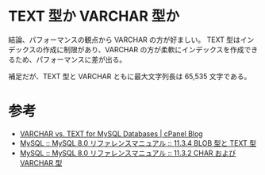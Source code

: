 # TEXT 型か VARCHAR 型か

結論、パフォーマンスの観点から VARCHAR の方が好ましい。
TEXT 型はインデックスの作成に制限があり、VARCHAR の方が柔軟にインデックスを作成できるため、パフォーマンスに差が出る。

補足だが、TEXT 型と VARCHAR ともに最大文字列長は 65,535 文字である。

# 参考
- [VARCHAR vs\. TEXT for MySQL Databases \| cPanel Blog](https://blog.cpanel.com/varchar-vs-text-for-mysql-databases/)
- [MySQL :: MySQL 8\.0 リファレンスマニュアル :: 11\.3\.4 BLOB 型と TEXT 型](https://dev.mysql.com/doc/refman/8.0/ja/blob.html)
- [MySQL :: MySQL 8\.0 リファレンスマニュアル :: 11\.3\.2 CHAR および VARCHAR 型](https://dev.mysql.com/doc/refman/8.0/ja/char.html)
